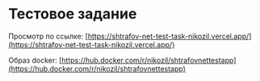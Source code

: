 # Тестовое задание

Просмотр по ссылке: [https://shtrafov-net-test-task-nikozil.vercel.app/](https://shtrafov-net-test-task-nikozil.vercel.app/)

Образ docker: [https://hub.docker.com/r/nikozil/shtrafovnettestapp](https://hub.docker.com/r/nikozil/shtrafovnettestapp)
